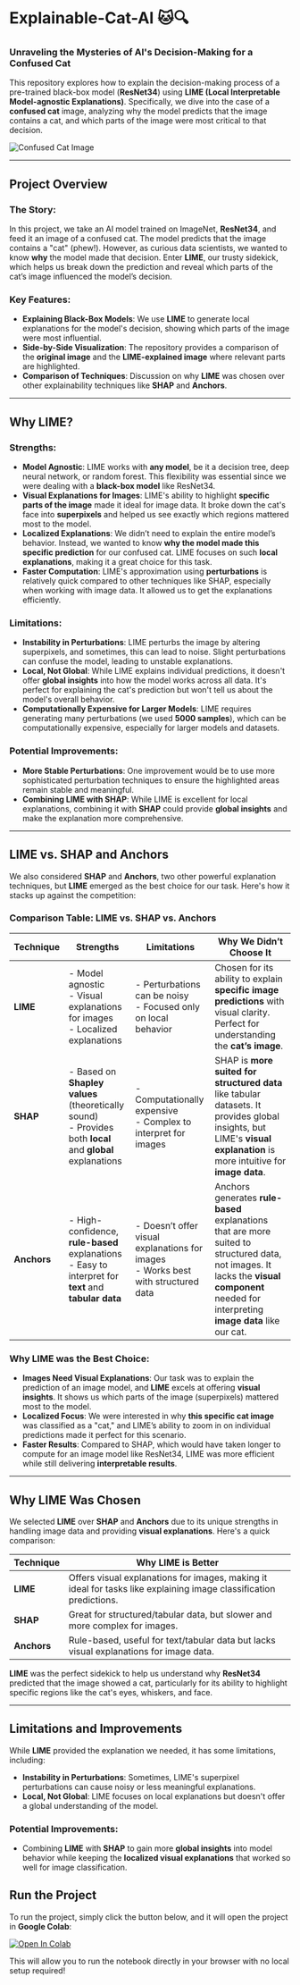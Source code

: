 # Explainable-Cat-AI 🐱🔍

### Unraveling the Mysteries of AI's Decision-Making for a Confused Cat

This repository explores how to explain the decision-making process of a pre-trained black-box model (**ResNet34**) using **LIME (Local Interpretable Model-agnostic Explanations)**. Specifically, we dive into the case of a **confused cat** image, analyzing why the model predicts that the image contains a cat, and which parts of the image were most critical to that decision.

![Confused Cat Image](path-to-image.png)

---

## Project Overview

### The Story:
In this project, we take an AI model trained on ImageNet, **ResNet34**, and feed it an image of a confused cat. The model predicts that the image contains a "cat" (phew!). However, as curious data scientists, we wanted to know **why** the model made that decision. Enter **LIME**, our trusty sidekick, which helps us break down the prediction and reveal which parts of the cat’s image influenced the model’s decision.

### Key Features:
- **Explaining Black-Box Models**: We use **LIME** to generate local explanations for the model's decision, showing which parts of the image were most influential.
- **Side-by-Side Visualization**: The repository provides a comparison of the **original image** and the **LIME-explained image** where relevant parts are highlighted.
- **Comparison of Techniques**: Discussion on why **LIME** was chosen over other explainability techniques like **SHAP** and **Anchors**.

---

## Why LIME?

### Strengths:
- **Model Agnostic**: LIME works with **any model**, be it a decision tree, deep neural network, or random forest. This flexibility was essential since we were dealing with a **black-box model** like ResNet34.
- **Visual Explanations for Images**: LIME's ability to highlight **specific parts of the image** made it ideal for image data. It broke down the cat's face into **superpixels** and helped us see exactly which regions mattered most to the model.
- **Localized Explanations**: We didn’t need to explain the entire model’s behavior. Instead, we wanted to know **why the model made this specific prediction** for our confused cat. LIME focuses on such **local explanations**, making it a great choice for this task.
- **Faster Computation**: LIME's approximation using **perturbations** is relatively quick compared to other techniques like SHAP, especially when working with image data. It allowed us to get the explanations efficiently.

### Limitations:
- **Instability in Perturbations**: LIME perturbs the image by altering superpixels, and sometimes, this can lead to noise. Slight perturbations can confuse the model, leading to unstable explanations.
- **Local, Not Global**: While LIME explains individual predictions, it doesn't offer **global insights** into how the model works across all data. It's perfect for explaining the cat's prediction but won't tell us about the model's overall behavior.
- **Computationally Expensive for Larger Models**: LIME requires generating many perturbations (we used **5000 samples**), which can be computationally expensive, especially for larger models and datasets.

### Potential Improvements:
- **More Stable Perturbations**: One improvement would be to use more sophisticated perturbation techniques to ensure the highlighted areas remain stable and meaningful.
- **Combining LIME with SHAP**: While LIME is excellent for local explanations, combining it with **SHAP** could provide **global insights** and make the explanation more comprehensive.

---

## LIME vs. SHAP and Anchors

We also considered **SHAP** and **Anchors**, two other powerful explanation techniques, but **LIME** emerged as the best choice for our task. Here's how it stacks up against the competition:

### Comparison Table: LIME vs. SHAP vs. Anchors

| **Technique** | **Strengths** | **Limitations** | **Why We Didn’t Choose It** |
| --- | --- | --- | --- |
| **LIME** | - Model agnostic <br> - Visual explanations for images <br> - Localized explanations | - Perturbations can be noisy <br> - Focused only on local behavior | Chosen for its ability to explain **specific image predictions** with visual clarity. Perfect for understanding the **cat’s image**. |
| **SHAP** | - Based on **Shapley values** (theoretically sound) <br> - Provides both **local** and **global** explanations | - Computationally expensive <br> - Complex to interpret for images | SHAP is **more suited for structured data** like tabular datasets. It provides global insights, but LIME's **visual explanation** is more intuitive for **image data**. |
| **Anchors** | - High-confidence, **rule-based** explanations <br> - Easy to interpret for **text** and **tabular data** | - Doesn’t offer visual explanations for images <br> - Works best with structured data | Anchors generates **rule-based** explanations that are more suited to structured data, not images. It lacks the **visual component** needed for interpreting **image data** like our cat. |

### Why LIME was the Best Choice:
- **Images Need Visual Explanations**: Our task was to explain the prediction of an image model, and **LIME** excels at offering **visual insights**. It shows us which parts of the image (superpixels) mattered most to the model.
- **Localized Focus**: We were interested in why **this specific cat image** was classified as a "cat," and LIME’s ability to zoom in on individual predictions made it perfect for this scenario.
- **Faster Results**: Compared to SHAP, which would have taken longer to compute for an image model like ResNet34, LIME was more efficient while still delivering **interpretable results**.

---

## Why LIME Was Chosen

We selected **LIME** over **SHAP** and **Anchors** due to its unique strengths in handling image data and providing **visual explanations**. Here's a quick comparison:

| **Technique** | **Why LIME is Better** |
| ------------- | ---------------------- |
| **LIME**      | Offers visual explanations for images, making it ideal for tasks like explaining image classification predictions. |
| **SHAP**      | Great for structured/tabular data, but slower and more complex for images. |
| **Anchors**   | Rule-based, useful for text/tabular data but lacks visual explanations for image data. |

**LIME** was the perfect sidekick to help us understand why **ResNet34** predicted that the image showed a cat, particularly for its ability to highlight specific regions like the cat's eyes, whiskers, and face.

---

## Limitations and Improvements

While **LIME** provided the explanation we needed, it has some limitations, including:

- **Instability in Perturbations**: Sometimes, LIME's superpixel perturbations can cause noisy or less meaningful explanations.
- **Local, Not Global**: LIME focuses on local explanations but doesn't offer a global understanding of the model.

### Potential Improvements:
- Combining **LIME** with **SHAP** to gain more **global insights** into model behavior while keeping the **localized visual explanations** that worked so well for image classification.

## Run the Project

To run the project, simply click the button below, and it will open the project in **Google Colab**:

[![Open In Colab](https://colab.research.google.com/assets/colab-badge.svg)](https)

This will allow you to run the notebook directly in your browser with no local setup required!





